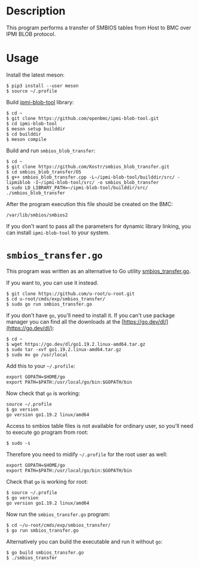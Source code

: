 # Description

This program performs a transfer of SMBIOS tables from Host to BMC over IPMI BLOB protocol.

# Usage

Install the latest meson:
```
$ pip3 install --user meson
$ source ~/.profile
```
Build [ipmi-blob-tool](https://github.com/openbmc/ipmi-blob-tool) library:
```
$ cd ~
$ git clone https://github.com/openbmc/ipmi-blob-tool.git
$ cd ipmi-blob-tool
$ meson setup builddir
$ cd builddir
$ meson compile
```
Build and run `smbios_blob_transfer`:
```
$ cd ~
$ git clone https://github.com/Kostr/smbios_blob_transfer.git
$ cd smbios_blob_transfer/OS
$ g++ smbios_blob_transfer.cpp -L~/ipmi-blob-tool/builddir/src/ -lipmiblob -I~/ipmi-blob-tool/src/ -o smbios_blob_transfer
$ sudo LD_LIBRARY_PATH=~/ipmi-blob-tool/builddir/src/ ./smbios_blob_transfer
```
After the program execution this file should be created on the BMC:
```
/var/lib/smbios/smbios2
```

If you don't want to pass all the parameters for dynamic library linking, you can install `ipmi-blob-tool` to your system.


# `smbios_transfer.go`

This program was written as an alternative to Go utility [smbios_transfer.go](https://github.com/u-root/u-root/blob/main/cmds/exp/smbios_transfer/smbios_transfer.go).

If you want to, you can use it instead.
```
$ git clone https://github.com/u-root/u-root.git
$ cd u-root/cmds/exp/smbios_transfer/
$ sudo go run smbios_transfer.go
```

If you don't have `go`, you'll need to install it. If you can't use package manager you can find all the downloads at the [https://go.dev/dl/](https://go.dev/dl/):
```
$ cd ~
$ wget https://go.dev/dl/go1.19.2.linux-amd64.tar.gz
$ sudo tar -xvf go1.19.2.linux-amd64.tar.gz
$ sudo mv go /usr/local
```

Add this to your `~/.profile`:
```
export GOPATH=$HOME/go
export PATH=$PATH:/usr/local/go/bin:$GOPATH/bin
```

Now check that `go` is working:
```
source ~/.profile
$ go version
go version go1.19.2 linux/amd64
```

Access to smbios table files is not available for ordinary user, so you'll need to execute go program from root:
```
$ sudo -s
```
Therefore you need to midify `~/.profile` for the root user as well:
```
export GOPATH=$HOME/go
export PATH=$PATH:/usr/local/go/bin:$GOPATH/bin
```
Check that `go` is working for root:
```
$ source ~/.profile
$ go version
go version go1.19.2 linux/amd64
```

Now run the `smbios_transfer.go` program:
```
$ cd ~/u-root/cmds/exp/smbios_transfer/
$ go run smbios_transfer.go
```
Alternatively you can build the executable and run it without `go`:
```
$ go build smbios_transfer.go
$ ./smbios_transfer
```

